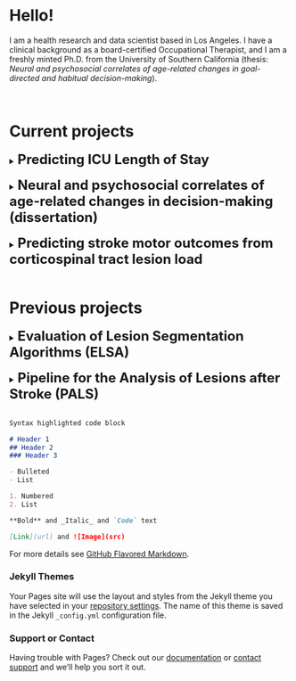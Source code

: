 # Hello! 

I am a health research and data scientist based in Los Angeles. I have a clinical background as a board-certified Occupational Therapist, and I am a freshly minted Ph.D. from the University of Southern California (thesis: _Neural and psychosocial correlates of age-related changes in goal-directed and habitual decision-making_). 

<br />

# Current projects

<details>  
  <summary><span style="font-size:24px"><b>Predicting ICU Length of Stay </b></span></summary>

<br />

I used the Medical Information Mart for Intensive Care III (MIMIC-III) database to predict ICU length of stay, and engineered physician notes (using Bag of Words natural language processing), previous hospital admissions, ICD codes, and demographic data as features in an XGBoost model. 

<br />

<br />
Baseline MSE was improved from 40.44 to 12.13 (test MSE), and baseline MAE was improved from 3.46 to 1.24 (test MAE). I am currently working on improving the model to decrease variance.

  
</details>


<br />

<details>
  <summary><span style="font-size:24px"><b> Neural and psychosocial correlates of age-related changes in decision-making (dissertation) </b></span></summary>
  
<br />

Details coming soon!
</details>

<br /> 

<details>
  <summary><span style="font-size:24px"><b> Predicting stroke motor outcomes from corticospinal tract lesion load </b></span></summary>
  
<br />

Details coming soon!
</details>

<br />

# Previous projects

<details>
  <summary><span style="font-size:24px"><b> Evaluation of Lesion Segmentation Algorithms (ELSA) </b></span></summary>
  
<br />

Details coming soon!
</details>

<br />
<details>
  <summary><span style="font-size:24px"><b> Pipeline for the Analysis of Lesions after Stroke (PALS) </b></span></summary>
  
<br />

Details coming soon!
</details>

<br />

```markdown
Syntax highlighted code block

# Header 1
## Header 2
### Header 3

- Bulleted
- List

1. Numbered
2. List

**Bold** and _Italic_ and `Code` text

[Link](url) and ![Image](src)
```

For more details see [GitHub Flavored Markdown](https://guides.github.com/features/mastering-markdown/).

### Jekyll Themes

Your Pages site will use the layout and styles from the Jekyll theme you have selected in your [repository settings](https://github.com/kaoriito/kaoriito.github.io/settings/pages). The name of this theme is saved in the Jekyll `_config.yml` configuration file.

### Support or Contact

Having trouble with Pages? Check out our [documentation](https://docs.github.com/categories/github-pages-basics/) or [contact support](https://support.github.com/contact) and we’ll help you sort it out.
